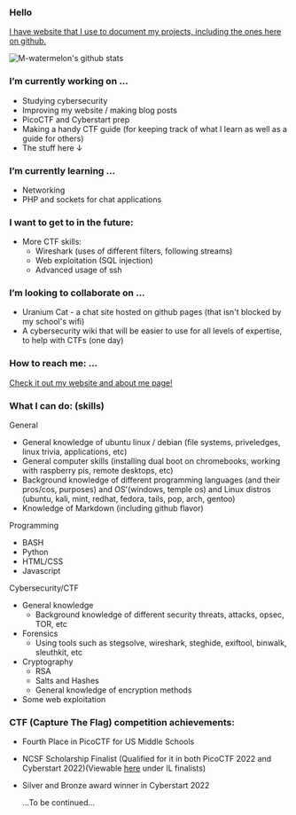 ### Hello
[I have website that I use to document my projects, including the ones here on github.](https://m-watermelon.github.io/WatermelonBlog/)


![M-watermelon's github stats](https://github-readme-stats.vercel.app/api?username=M-watermelon&show_icons=true&theme=radical)
### I’m currently working on ...

   - Studying cybersecurity
   - Improving my website / making blog posts
   - PicoCTF and Cyberstart prep
   - Making a handy CTF guide (for keeping track of what I learn as well as a guide for others)
   - The stuff here ↓

### I’m currently learning ...
   - Networking
   - PHP and sockets for chat applications
    
### I want to get to in the future:
   - More CTF skills:
       - Wireshark (uses of different filters, following streams)
       - Web exploitation (SQL injection)
       - Advanced usage of ssh

### I’m looking to collaborate on ...
   - Uranium Cat - a chat site hosted on github pages (that isn't blocked by my school's wifi)
   - A cybersecurity wiki that will be easier to use for all levels of expertise, to help with CTFs (one day)

### How to reach me: ...
  [Check it out my website and about me page! ](https://m-watermelon.github.io/WatermelonBlog/)
    
### What I can do: (skills)

General
   - General knowledge of ubuntu linux / debian (file systems, priveledges, linux trivia, applications, etc)
   - General computer skills (installing dual boot on chromebooks, working with raspberry pis, remote desktops, etc)
   - Background knowledge of different programming languages (and their pros/cos, purposes) and OS'(windows, temple os) and Linux distros (ubuntu, kali, mint, redhat, fedora, tails, pop, arch, gentoo)
   - Knowledge of Markdown (including github flavor)
    
Programming
   - BASH 
   - Python
   - HTML/CSS
   - Javascript
    
 Cybersecurity/CTF
   - General knowledge
      - Background knowledge of different security threats, attacks, opsec, TOR, etc 
   - Forensics
       - Using tools such as stegsolve, wireshark, steghide, exiftool, binwalk, sleuthkit, etc
   - Cryptography
       - RSA
       - Salts and Hashes
       - General knowledge of encryption methods
   - Some web exploitation
 
 ### CTF (Capture The Flag) competition achievements:
 - Fourth Place in PicoCTF for US Middle Schools
 - NCSF Scholarship Finalist (Qualified for it in both PicoCTF 2022 and Cyberstart 2022)(Viewable [here](https://www.nationalcyberscholarship.org/winners-2022) under IL finalists)
 - Silver and Bronze award winner in Cyberstart 2022
 
   ...To be continued...
